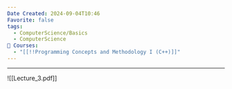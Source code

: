 ```yaml
---
Date Created: 2024-09-04T10:46
Favorite: false
tags:
  - ComputerScience/Basics
  - ComputerScience
📕 Courses:
  - "[[!!Programming Concepts and Methodology I (C++)]]"
---
```

---
![[Lecture_3.pdf]]